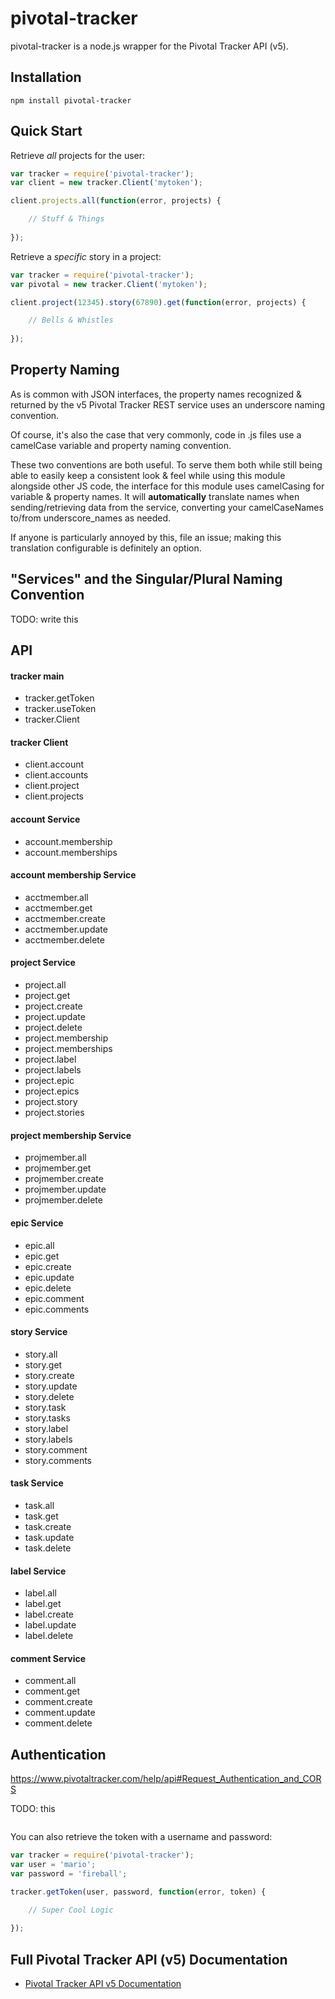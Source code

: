 # pivotal-tracker

pivotal-tracker is a node.js wrapper for the Pivotal Tracker API (v5).


## Installation

    npm install pivotal-tracker


## Quick Start

Retrieve *all* projects for the user:
```javascript
var tracker = require('pivotal-tracker');
var client = new tracker.Client('mytoken');

client.projects.all(function(error, projects) {

    // Stuff & Things
    
});

```

Retrieve a *specific* story in a project:
```javascript
var tracker = require('pivotal-tracker');
var pivotal = new tracker.Client('mytoken');

client.project(12345).story(67890).get(function(error, projects) {

    // Bells & Whistles
    
});

```


## Property Naming
As is common with JSON interfaces, the property names recognized & returned by the v5 Pivotal Tracker REST service uses an underscore naming convention.

Of course, it's also the case that very commonly, code in .js files use a camelCase variable and property naming convention.

These two conventions are both useful. To serve them both while still being able to easily keep a consistent look & feel while using this module alongside other JS code, the interface for this module uses camelCasing for variable & property names. It will **automatically** translate names when sending/retrieving data from the service, converting your camelCaseNames to/from underscore_names as needed.

If anyone is particularly annoyed by this, file an issue; making this translation configurable is definitely an option.


## "Services" and the Singular/Plural Naming Convention
TODO: write this


## API

#### tracker main
* tracker.getToken
* tracker.useToken
* tracker.Client

#### tracker Client
* client.account
* client.accounts
* client.project
* client.projects

#### account Service
* account.membership
* account.memberships

#### account membership Service
* acctmember.all
* acctmember.get
* acctmember.create
* acctmember.update
* acctmember.delete

#### project Service
* project.all
* project.get
* project.create
* project.update
* project.delete
* project.membership
* project.memberships
* project.label
* project.labels
* project.epic
* project.epics
* project.story
* project.stories

#### project membership Service
* projmember.all
* projmember.get
* projmember.create
* projmember.update
* projmember.delete

#### epic Service
* epic.all
* epic.get
* epic.create
* epic.update
* epic.delete
* epic.comment
* epic.comments

#### story Service
* story.all
* story.get
* story.create
* story.update
* story.delete
* story.task
* story.tasks
* story.label
* story.labels
* story.comment
* story.comments

#### task Service
* task.all
* task.get
* task.create
* task.update
* task.delete

#### label Service
* label.all
* label.get
* label.create
* label.update
* label.delete

#### comment Service
* comment.all
* comment.get
* comment.create
* comment.update
* comment.delete



## Authentication
https://www.pivotaltracker.com/help/api#Request_Authentication_and_CORS

TODO: this
```
```

You can also retrieve the token with a username and password:
```javascript
var tracker = require('pivotal-tracker');
var user = 'mario';
var password = 'fireball';

tracker.getToken(user, password, function(error, token) {

    // Super Cool Logic
    
});
```

## Full Pivotal Tracker API (v5) Documentation

- [Pivotal Tracker API v5 Documentation](https://www.pivotaltracker.com/help/api?version=v5 "Pivotal Tracker API v5")
